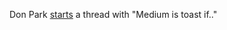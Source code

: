 Don Park <a href="https://twitter.com/donpark/status/1207227323231064065">starts</a> a thread with "Medium is toast if.." 
